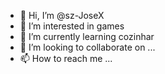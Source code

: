 - 👋 Hi, I’m @sz-JoseX
- 👀 I’m interested in games
- 🌱 I’m currently learning cozinhar 
- 💞️ I’m looking to collaborate on ...
- 📫 How to reach me ...

<!---
sz-JoseX/sz-JoseX is a ✨ special ✨ repository because its `README.md` (this file) appears on your GitHub profile.
You can click the Preview link to take a look at your changes.
--->
